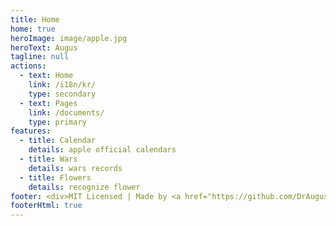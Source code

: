 ```yaml
---
title: Home
home: true
heroImage: image/apple.jpg
heroText: Augus
tagline: null
actions:
  - text: Home
    link: /i18n/kr/
    type: secondary
  - text: Pages
    link: /documents/
    type: primary
features:
  - title: Calendar
    details: apple official calendars
  - title: Wars
    details: wars records
  - title: Flowers
    details: recognize flower
footer: <div>MIT Licensed | Made by <a href="https://github.com/DrAugus/" target="_blank">DrAugus</a></div><div>This page was generated by <a href="https://pages.github.com/" target="_blank">GitHub Pages</a>.</div>
footerHtml: true
---
```

